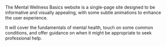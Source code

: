 The Mental Wellness Basics website is a single-page site designed to be informative and visually appealing, with some subtle animations to enhance the user experience.

It will cover the fundamentals of mental health, touch on some common conditions, and offer guidance on when it might be appropriate to seek professional help.
